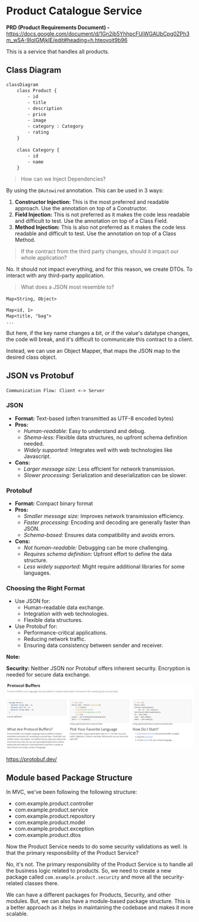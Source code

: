 # Product Catalogue Service

**PRD (Product Requirements Document) -** https://docs.google.com/document/d/1Gn2ib5YhhpcFUiWGAUbCpg0ZPh3m_wSA-9IolGMjkIE/edit#heading=h.hteovoit9b96

This is a service that handles all products.

## Class Diagram

```mermaid
classDiagram
    class Product {
        - id
        - title
        - description
        - price
        - image
        - category : Category
        - rating
    }

    class Category {
        - id
        - name
    }
```

> How can we Inject Dependencies?

By using the `@Autowired` annotation. This can be used in 3 ways:

1. **Constructor Injection:** This is the most preferred and readable approach. Use the annotation on top of a Constructor.
2. **Field Injection:** This is not preferred as it makes the code less readable and difficult to test. Use the annotation on top of a Class Field.
3. **Method Injection:** This is also not preferred as it makes the code less readable and difficult to test. Use the annotation on top of a Class Method.

> If the contract from the third party changes, should it impact our whole application?

No. It should not impact everything, and for this reason, we create DTOs. To interact with any third-party application.

> What does a JSON most resemble to?

`Map<String, Object>`
```
Map<id, 1>
Map<title, "bag">
...
```

But here, if the key name changes a bit, or if the value's datatype changes, the code will break, and it's difficult to communicate this contract to a client.

Instead, we can use an Object Mapper, that maps the JSON map to the desired class object.

## JSON vs Protobuf

`Communication Flow: Client <-> Server
`
### JSON

- **Format:** Text-based (often transmitted as UTF-8 encoded bytes)
- **Pros:**
  - *Human-readable:* Easy to understand and debug.
  - *Shema-less:* Flexible data structures, no upfront schema definition needed.
  - *Widely supported:* Integrates well with web technologies like Javascript.
- **Cons:**
  - *Larger message size:* Less efficient for network transmission.
  - *Slower processing:* Serialization and deserialization can be slower.

### Protobuf

- **Format:** Compact binary format
- **Pros:**
  - *Smaller message size:* Improves network transmission efficiency.
  - *Faster processing:* Encoding and decoding are generally faster than JSON.
  - *Schema-based:* Ensures data compatibility and avoids errors.
- **Cons:**
  - *Not human-readable:* Debugging can be more challenging.
  - *Requires schema definition:* Upfront effort to define the data structure.
  - *Less widely supported:* Might require additional libraries for some languages.

### Choosing the Right Format

- Use JSON for:
  - Human-readable data exchange.
  - Integration with web technologies.
  - Flexible data structures.
- Use Protobuf for:
  - Performance-critical applications.
  - Reducing network traffic.
  - Ensuring data consistency between sender and receiver.

**Note:**

**Security:** Neither JSON nor Protobuf offers inherent security. Encryption is needed for secure data exchange.

![alt text](image.png)

https://protobuf.dev/

## Module based Package Structure

In MVC, we've been following the following structure:

- com.example.product.controller
- com.example.product.service
- com.example.product.repository
- com.example.product.model
- com.example.product.exception
- com.example.product.dtos

Now the Product Service needs to do some security validations as well. Is that the primary responsibility of the Product Service?

No, it's not. The primary responsibility of the Product Service is to handle all the business logic related to products. So, we need to create a new package called `com.example.product.security` and move all the security-related classes there.

We can have a different packages for Products, Security, and other modules. But, we can also have a module-based package structure. This is a better approach as it helps in maintaining the codebase and makes it more scalable. 